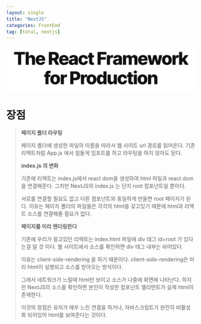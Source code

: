 ```yaml
---
layout: single
title: "NextJS"
categories: FrontEnd
tag: [total, nextjs]
---
```


![screencapture-1719380](/images/screencapture-1719380.png)

# 장점

> **페이지 폴더 라우팅**
>
> 페이지 폴더에 생성한 파일의 이름을 따라서 웹 사이트 url 경로를 읽어온다. 기존 리액트처럼 App.js 에서 힘들게 임포트를 하고 라우팅을 하지 않아도 된다.
>
> **index.js 의 변화**
>
> 기존에 리액트는 index.js에서 react dom을 생성하여 html 파일과 react dom 을 연결해준다. 그치만 NextJS의 index.js 는 단지 root 컴포넌트일 뿐이다.
>
> 서로를 연결할 필요도 없고 다른 컴포넌트와 동일하게 만들면 root 페이지가 된다. 이유는 페이지 폴더의 파일들은 각각의 html을 갖고있기 때문에 html과 리액트 소스를 연결해줄 필요가 없다.
>
> **페이지를 미리 렌더링한다**
>
> 기존에 우리가 알고있던 리액트는 index.html 파일에 div 태그 id=root 가 있다는걸 알 것 이다. 웹 사이트에서 소스를 확인하면 div 태그 내부는 비어있다.
>
> 이유는 client-side-rendering 을 하기 때문이다. client-side-rendering은 미리 html이 실행되고 소스를 받아오는 방식이다.
>
> 그래서 네트워크가 느릴때 html만 보이고 소스가 나중에 화면에 나타난다. 하지만 NextJS의 소스를 확인하면 본인이 작성한 컴포넌트 엘리먼트가 실제 html이 존재한다.
>
> 이것의 장점은 유저가 매우 느린 연결을 하거나, 자바스크립트가 완전히 비활성화 되어있어 html를 보여준다는 것이다.
